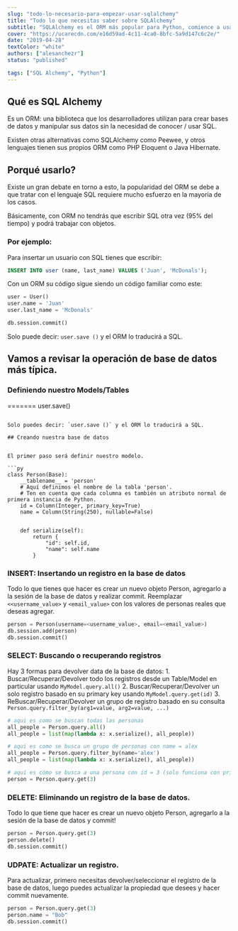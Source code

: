 ```yaml
---
slug: "todo-lo-necesario-para-empezar-usar-sqlalchemy"
title: "Todo lo que necesitas saber sobre SQLAlchemy"
subtitle: "SQLAlchemy es el ORM más popular para Python, comience a usarlo en 8 minutos"
cover: "https://ucarecdn.com/e16d59ad-4c11-4ca0-8bfc-5a9d147c6c2e/"
date: "2019-04-28"
textColor: "white"
authors: ["alesanchezr"]
status: "published"

tags: ["SQL Alchemy", "Python"]
---
```


## Qué es SQL Alchemy

Es un ORM: una biblioteca que los desarrolladores utilizan para crear bases de datos y manipular sus datos sin la necesidad de conocer / usar SQL.

Existen otras alternativas como SQLAlchemy como Peewee, y otros lenguajes tienen sus propios ORM como PHP Eloquent o Java Hibernate.

## Porqué usarlo?

Existe un gran debate en torno a esto, la popularidad del ORM se debe a que tratar con el lenguaje SQL requiere mucho esfuerzo en la mayoría de los casos.

Básicamente, con ORM no tendrás que escribir SQL otra vez (95% del tiempo) y podrá trabajar con objetos.

### Por ejemplo:

Para insertar un usuario con SQL tienes que escribir:

```sql
INSERT INTO user (name, last_name) VALUES ('Juan', 'McDonals');
```

Con un ORM su código sigue siendo un código familiar como este:

```py
user = User()
user.name = 'Juan'
user.last_name = 'McDonals'

db.session.commit()
```
Solo puede decir: `user.save ()` y el ORM lo traducirá a SQL.

## Vamos a revisar la operación de base de datos más típica.

### Definiendo nuestro Models/Tables
=======
user.save()
```

Solo puedes decir: `user.save ()` y el ORM lo traducirá a SQL.

## Creando nuestra base de datos


El primer paso será definir nuestro modelo.

```py
class Person(Base):
    __tablename__ = 'person'
    # Aquí definimos el nombre de la tabla 'person'.
    # Ten en cuenta que cada columna es también un atributo normal de primera instancia de Python.
    id = Column(Integer, primary_key=True)
    name = Column(String(250), nullable=False)


    def serialize(self):
        return {
            "id": self.id,
            "name": self.name
        }
  ```

### INSERT: Insertando un registro en la base de datos

Todo lo que tienes que hacer es crear un nuevo objeto Person, agregarlo a la sesión de la base de datos y realizar commit.
Reemplazar `<<username_value>` y `<email_value>` con los valores de personas reales que deseas agregar.

```py
person = Person(username=<username_value>, email=<email_value>)
db.session.add(person)
db.session.commit()
  ```

### SELECT: Buscando o recuperando registros

Hay 3 formas para devolver data de la base de datos:
    1. Buscar/Recuperar/Devolver todo los registros desde un Table/Model en particular usando `MyModel.query.all()`
    2. Buscar/Recuperar/Devolver un solo registro basado en su primary key usando `MyModel.query.get(id)`
    3. ReBuscar/Recuperar/Devolver un grupo de registro basado en su consulta `Person.query.filter_by(arg1=value, arg2=value, ...)`

```py
# aqui es como se buscan todas las personas
all_people = Person.query.all()
all_people = list(map(lambda x: x.serialize(), all_people))

# aqui es como se busca un grupo de personas con name = alex
all_people = Person.query.filter_by(name='alex')
all_people = list(map(lambda x: x.serialize(), all_people))

# aquí es cómo se busca a una persona con id = 3 (solo funciona con primary key)
person = Person.query.get(3)
```

### DELETE: Eliminando un registro de la base de datos.

Todo lo que tiene que hacer es crear un nuevo objeto Person, agregarlo a la sesión de la base de datos y commit!

```py
person = Person.query.get(3)
person.delete()
db.session.commit()
  ```

### UDPATE: Actualizar un registro.

Para actualizar, primero necesitas devolver/seleccionar el registro de la base de datos, luego puedes actualizar la propiedad que desees y hacer commit nuevamente.
```py
person = Person.query.get(3)
person.name = "Bob"
db.session.commit()
```


